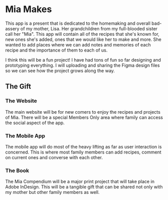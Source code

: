 # Mia Makes

This app is a present that is dedicated to the homemaking and overall bad-assery of my mother, Lisa. Her grandchildren from my full-blooded sister
call her "Mia". This app will contain all of the recipes that she's known for, new ones she's added, ones that we would like her to make and more. 
She wanted to add places where we can add notes and memories of each recipe and the importance of them to each of us.

I think this will be a fun project! I have had tons of fun so far designing and prototyping everything. I will uploading and sharing the Figma design
files so we can see how the project grows along the way.

## The Gift

### The Website

The main website will be for new comers to enjoy the recipes and projects of Mia. There will be a special Members Only area where family can access
the social aspect of the app.

### The Mobile App

The mobile app will do most of the heavy lifting as far as user interaction is concerned. This is where most family members can add recipes, comment on
current ones and converse with each other.

### The Book

The Mia Compendium will be a major print project that will take place in Adobe InDesign. This will be a tangible gift that can be shared not only with my
mother but other family members as well.


